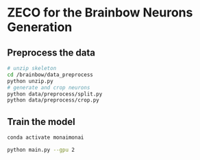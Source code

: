 # ZECO for the Brainbow Neurons Generation


## Preprocess the data
```bash
# unzip skeleton
cd /brainbow/data_preprocess
python unzip.py
# generate and crop neurons
python data/preprocess/split.py
python data/preprocess/crop.py
```


## Train the model
```bash
conda activate monaimonai

python main.py --gpu 2

```



